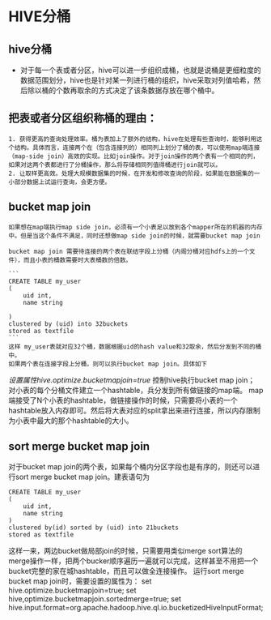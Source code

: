 # HIVE分桶

## hive分桶

- 对于每一个表或者分区，hive可以进一步组织成桶，也就是说桶是更细粒度的数据范围划分，hive也是针对某一列进行桶的组织，hive采取对列值哈希，然后除以桶的个数再取余的方式决定了该条数据存放在哪个桶中。

## 把表或者分区组织称桶的理由：
    1. 获得更高的查询处理效率。桶为表加上了额外的结构，hive在处理有些查询时，能够利用这个结构。具体而言，连接两个在（包含连接列的）相同列上划分了桶的表，可以使用map端连接（map-side join）高效的实现。比如join操作。对于join操作的两个表有一个相同的列，如果对这两个表都进行了分桶操作，那么将存储相同列值得桶进行join就可以。
    2. 让取样更高效。处理大规模数据集的时候，在开发和修改查询的阶段，如果能在数据集的一小部分数据上试运行查询，会更方便。


## bucket map join

    如果想在map端执行map side join，必须有一个小表足以放到各个mapper所在的机器的内存中。但是当这个条件不满足，同时还想做map side join的时候，就需要bucket map join

    bucket map join 需要待连接的两个表在联结字段上分桶（内阁分桶对应hdfs上的一个文件），而且小表的桶数需要时大表桶数的倍数。

    ```
    CREATE TABLE my_user
    (
        uid int,
        name string

    )
    clustered by (uid) into 32buckets
    stored as textfile
    ```
    这样 my_user表就对应32个桶，数据根据uid的hash value和32取余，然后分发到不同的桶中。
    如果两个表在连接字段上分桶，则可以执行bucket map join。具体如下
*设置属性hive.optimize.bucketmapjoin=true* 控制hive执行bucket map join；
对小表的每个分桶文件建立一个hashtable，兵分发到所有做链接的map端。
map端接受了N个小表的hashtable，做链接操作的时候，只需要将小表的一个hashtable放入内存即可。然后将大表对应的split拿出来进行连接，所以内存限制为小表中最大的那个hashtable的大小。

## sort merge bucket map join

对于bucket map join的两个表，如果每个桶内分区字段也是有序的，则还可以进行sort merge bucket map join。建表语句为
```
CREATE TABLE my_user
(
    uid int,
    name string
)
clustered by(id) sorted by (uid) into 21buckets
stored as textfile
```
这样一来，两边bucket做局部join的时候，只需要用类似merge sort算法的merge操作一样，把两个bucker顺序遍历一遍就可以完成，这样甚至不用把一个bucket完整的家在城hashtable，而且可以做全连接操作。
运行sort merge bucket map join时，需要设置的属性为：
set hive.optimize.bucketmapjoin=true;
set hive,optimize.bucketmapjoin.sortedmerge=true;
set hive.input.format=org.apache.hadoop.hive.ql.io.bucketizedHiveInputFormat;
